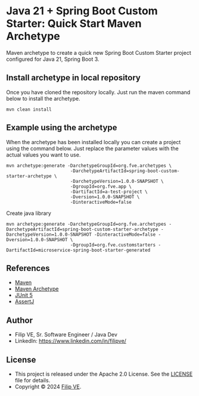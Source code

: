 # Java 21 + Spring Boot Custom Starter: Quick Start Maven Archetype

Maven archetype to create a quick new Spring Boot Custom Starter project configured for Java 21, Spring Boot 3.

## Install archetype in local repository

Once you have cloned the repository locally. Just run the maven command below to install the archetype.

``` shell
mvn clean install
```

## Example using the archetype

When the archetype has been installed locally you can create a project using the command below. Just replace the parameter values with the actual values you want to use.

``` shell
mvn archetype:generate -DarchetypeGroupId=org.fve.archetypes \
                        -DarchetypeArtifactId=spring-boot-custom-starter-archetype \
                        -DarchetypeVersion=1.0.0-SNAPSHOT \
                        -DgroupId=org.fve.app \
                        -DartifactId=a-test-project \
                        -Dversion=1.0.0-SNAPSHOT \
                        -DinteractiveMode=false
```

Create java library
``` shell
mvn archetype:generate -DarchetypeGroupId=org.fve.archetypes -DarchetypeArtifactId=spring-boot-custom-starter-archetype -DarchetypeVersion=1.0.0-SNAPSHOT -DinteractiveMode=false -Dversion=1.0.0-SNAPSHOT \
                        -DgroupId=org.fve.customstarters -DartifactId=microservice-spring-boot-starter-generated                       
```

## References

* [Maven](https://maven.apache.org)
* [Maven Archetype](https://maven.apache.org/guides/introduction/introduction-to-archetypes.html)
* [JUnit 5](https://junit.org/junit5/)
* [AssertJ](https://assertj.github.io/doc/)

## Author

* Filip VE, Sr. Software Engineer / Java Dev
* LinkedIn: https://www.linkedin.com/in/filipve/

## License

* This project is released under the Apache 2.0 License. See the [LICENSE](https://github.com/wallaceespindola/java21-junit5-assertj-maven-archetype/blob/master/LICENSE) file for details.
* Copyright © 2024 [Filip VE](https://github.com/filipve1994/).

